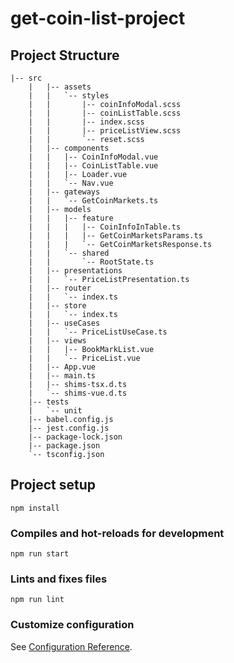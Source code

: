 # get-coin-list-project

## Project Structure

```
|-- src
    |   |-- assets
    |   |   `-- styles
    |   |       |-- coinInfoModal.scss
    |   |       |-- coinListTable.scss
    |   |       |-- index.scss
    |   |       |-- priceListView.scss
    |   |       `-- reset.scss
    |   |-- components
    |   |   |-- CoinInfoModal.vue
    |   |   |-- CoinListTable.vue
    |   |   |-- Loader.vue
    |   |   `-- Nav.vue
    |   |-- gateways
    |   |   `-- GetCoinMarkets.ts
    |   |-- models
    |   |   |-- feature
    |   |   |   |-- CoinInfoInTable.ts
    |   |   |   |-- GetCoinMarketsParams.ts
    |   |   |   `-- GetCoinMarketsResponse.ts
    |   |   `-- shared
    |   |       `-- RootState.ts
    |   |-- presentations
    |   |   `-- PriceListPresentation.ts
    |   |-- router
    |   |   `-- index.ts
    |   |-- store
    |   |   `-- index.ts
    |   |-- useCases
    |   |   `-- PriceListUseCase.ts
    |   |-- views
    |   |   |-- BookMarkList.vue
    |   |   `-- PriceList.vue
    |   |-- App.vue
    |   |-- main.ts
    |   |-- shims-tsx.d.ts
    |   `-- shims-vue.d.ts
    |-- tests
    |   `-- unit
    |-- babel.config.js
    |-- jest.config.js
    |-- package-lock.json
    |-- package.json
    `-- tsconfig.json
```

## Project setup

```
npm install
```

### Compiles and hot-reloads for development

```
npm run start
```

### Lints and fixes files

```
npm run lint
```

### Customize configuration

See [Configuration Reference](https://cli.vuejs.org/config/).
